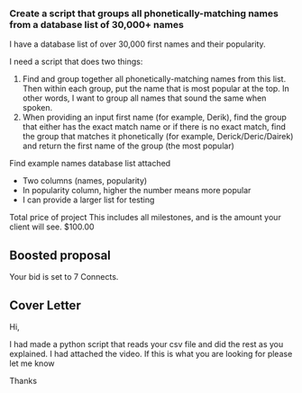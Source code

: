 ### Create a script that groups all phonetically-matching names from a database list of 30,000+ names

I have a database list of over 30,000 first names and their popularity.

I need a script that does two things:
1) Find and group together all phonetically-matching names from this list. Then within each group, put the name that is most popular at the top. In other words, I want to group all names that sound the same when spoken.
2) When providing an input first name (for example, Derik), find the group that either has the exact match name or if there is no exact match, find the group that matches it phonetically (for example, Derick/Deric/Dairek) and return the first name of the group (the most popular)

Find example names database list attached
- Two columns (names, popularity)
- In popularity column, higher the number means more popular
- I can provide a larger list for testing

Total price of project
This includes all milestones, and is the amount your client will see.
$100.00

## Boosted proposal
Your bid is set to 7 Connects.

## Cover Letter
Hi,

I had made a python script that reads your csv file and did the rest as you explained. I had attached the video. If this is what you are looking for please let me know

Thanks